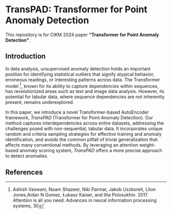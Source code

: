 # TransPAD: Transformer for Point Anomaly Detection

This repository is for CIKM 2024 paper **"Transformer for Point Anomaly Detection"**.

## Introduction

In data analysis, unsupervised anomaly detection holds an important position for identifying statistical outliers that signify atypical behavior, erroneous readings, or interesting patterns across data.
The Transformer model [^1], known for its ability to capture dependencies within sequences, has revolutionized areas such as text and image data analysis.
However, its potential for tabular data, where sequence dependencies are not inherently present, remains underexplored.

In this paper, we introduce a novel Transformer-based AutoEncoder framework, _TransPAD_ (Transformer for Point Anomaly Detection).
Our method captures interdependencies across entire datasets, addressing the challenges posed with non-sequential, tabular data.
It incorporates unique random and criteria sampling strategies for effective training and anomaly identification, and avoids the common pitfall of trivial generalization that affects many conventional methods.
By leveraging an attention weight-based anomaly scoring system, _TransPAD_ offers a more precise approach to detect anomalies.



## References
[^1]: Ashish Vaswani, Noam Shazeer, Niki Parmar, Jakob Uszkoreit, Llion Jones,Aidan N Gomez, Łukasz Kaiser, and Illia Polosukhin. 2017. Attention is all you need. Advances in neural information processing systems, 30
